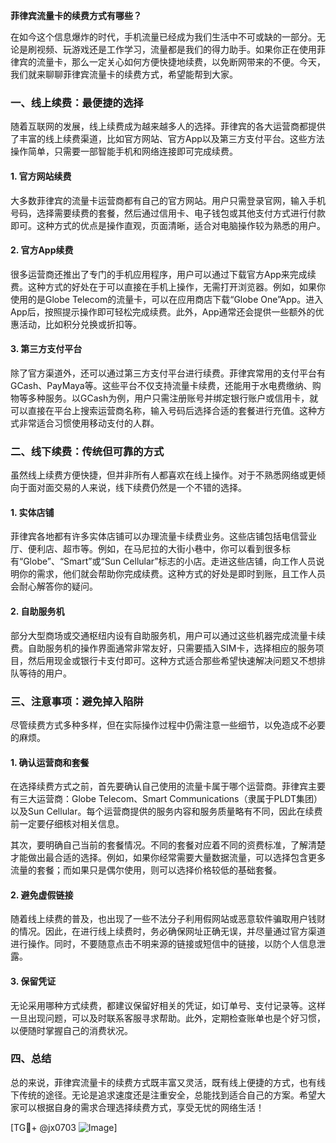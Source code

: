 **菲律宾流量卡的续费方式有哪些？**

在如今这个信息爆炸的时代，手机流量已经成为我们生活中不可或缺的一部分。无论是刷视频、玩游戏还是工作学习，流量都是我们的得力助手。如果你正在使用菲律宾的流量卡，那么一定关心如何方便快捷地续费，以免断网带来的不便。今天，我们就来聊聊菲律宾流量卡的续费方式，希望能帮到大家。

### 一、线上续费：最便捷的选择

随着互联网的发展，线上续费成为越来越多人的选择。菲律宾的各大运营商都提供了丰富的线上续费渠道，比如官方网站、官方App以及第三方支付平台。这些方法操作简单，只需要一部智能手机和网络连接即可完成续费。

#### 1. 官方网站续费
大多数菲律宾的流量卡运营商都有自己的官方网站。用户只需登录官网，输入手机号码，选择需要续费的套餐，然后通过信用卡、电子钱包或其他支付方式进行付款即可。这种方式的优点是操作直观，页面清晰，适合对电脑操作较为熟悉的用户。

#### 2. 官方App续费
很多运营商还推出了专门的手机应用程序，用户可以通过下载官方App来完成续费。这种方式的好处在于可以直接在手机上操作，无需打开浏览器。例如，如果你使用的是Globe Telecom的流量卡，可以在应用商店下载“Globe One”App。进入App后，按照提示操作即可轻松完成续费。此外，App通常还会提供一些额外的优惠活动，比如积分兑换或折扣等。

#### 3. 第三方支付平台
除了官方渠道外，还可以通过第三方支付平台进行续费。菲律宾常用的支付平台有GCash、PayMaya等。这些平台不仅支持流量卡续费，还能用于水电费缴纳、购物等多种服务。以GCash为例，用户只需注册账号并绑定银行账户或信用卡，就可以直接在平台上搜索运营商名称，输入号码后选择合适的套餐进行充值。这种方式非常适合习惯使用移动支付的人群。

### 二、线下续费：传统但可靠的方式

虽然线上续费方便快捷，但并非所有人都喜欢在线上操作。对于不熟悉网络或更倾向于面对面交易的人来说，线下续费仍然是一个不错的选择。

#### 1. 实体店铺
菲律宾各地都有许多实体店铺可以办理流量卡续费业务。这些店铺包括电信营业厅、便利店、超市等。例如，在马尼拉的大街小巷中，你可以看到很多标有“Globe”、“Smart”或“Sun Cellular”标志的小店。走进这些店铺，向工作人员说明你的需求，他们就会帮助你完成续费。这种方式的好处是即时到账，且工作人员会耐心解答你的疑问。

#### 2. 自助服务机
部分大型商场或交通枢纽内设有自助服务机，用户可以通过这些机器完成流量卡续费。自助服务机的操作界面通常非常友好，只需要插入SIM卡，选择相应的服务项目，然后用现金或银行卡支付即可。这种方式适合那些希望快速解决问题又不想排队等待的用户。

### 三、注意事项：避免掉入陷阱

尽管续费方式多种多样，但在实际操作过程中仍需注意一些细节，以免造成不必要的麻烦。

#### 1. 确认运营商和套餐
在选择续费方式之前，首先要确认自己使用的流量卡属于哪个运营商。菲律宾主要有三大运营商：Globe Telecom、Smart Communications（隶属于PLDT集团）以及Sun Cellular。每个运营商提供的服务内容和服务质量略有不同，因此在续费前一定要仔细核对相关信息。

其次，要明确自己当前的套餐情况。不同的套餐对应着不同的资费标准，了解清楚才能做出最合适的选择。例如，如果你经常需要大量数据流量，可以选择包含更多流量的套餐；而如果只是偶尔使用，则可以选择价格较低的基础套餐。

#### 2. 避免虚假链接
随着线上续费的普及，也出现了一些不法分子利用假网站或恶意软件骗取用户钱财的情况。因此，在进行线上续费时，务必确保网址正确无误，并尽量通过官方渠道进行操作。同时，不要随意点击不明来源的链接或短信中的链接，以防个人信息泄露。

#### 3. 保留凭证
无论采用哪种方式续费，都建议保留好相关的凭证，如订单号、支付记录等。这样一旦出现问题，可以及时联系客服寻求帮助。此外，定期检查账单也是个好习惯，以便随时掌握自己的消费状况。

### 四、总结

总的来说，菲律宾流量卡的续费方式既丰富又灵活，既有线上便捷的方式，也有线下传统的途径。无论是追求速度还是注重安全，总能找到适合自己的方案。希望大家可以根据自身的需求合理选择续费方式，享受无忧的网络生活！

[TG💪+ @jx0703 ![Image](https://github.com/user-attachments/assets/dbca1d08-cadb-493c-b0ec-ad6f7a83f270)]